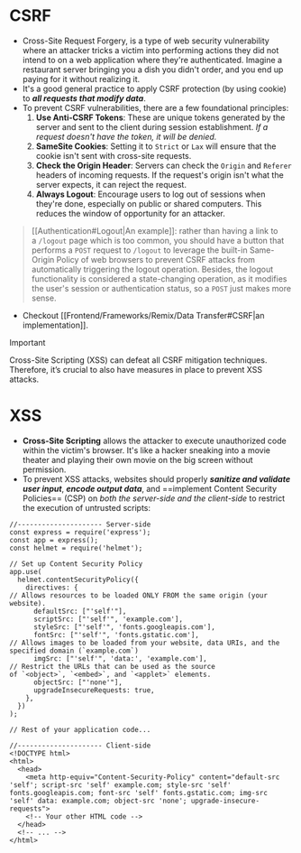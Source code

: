 # CSRF
- Cross-Site Request Forgery, is a type of web security vulnerability where an attacker tricks a victim into performing actions they did not intend to on a web application where they're authenticated. Imagine a restaurant server bringing you a dish you didn't order, and you end up paying for it without realizing it.
- It's a good general practice to apply CSRF protection (by using cookie) to ***all requests that modify data***.
- To prevent CSRF vulnerabilities, there are a few foundational principles:
	1. **Use Anti-CSRF Tokens**: These are unique tokens generated by the server and sent to the client during session establishment. *If a request doesn't have the token, it will be denied.*
	2. **SameSite Cookies**: Setting it to `Strict` or `Lax` will ensure that the cookie isn't sent with cross-site requests.
	3. **Check the Origin Header**: Servers can check the `Origin` and `Referer` headers of incoming requests. If the request's origin isn't what the server expects, it can reject the request.
	4. **Always Logout**: Encourage users to log out of sessions when they're done, especially on public or shared computers. This reduces the window of opportunity for an attacker.
> [[Authentication#Logout|An example]]: rather than having a link to a `/logout` page which is too common, you should have a button that performs a `POST` request to `/logout` to leverage the built-in Same-Origin Policy of web browsers to prevent CSRF attacks from automatically triggering the logout operation.
> Besides, the logout functionality is considered a state-changing operation, as it modifies the user's session or authentication status, so a `POST` just makes more sense.
- Checkout [[Frontend/Frameworks/Remix/Data Transfer#CSRF|an implementation]].
>[!important]
> Cross-Site Scripting (XSS) can defeat all CSRF mitigation techniques. Therefore, it’s crucial to also have measures in place to prevent XSS attacks.
# XSS
- **Cross-Site Scripting** allows the attacker to execute unauthorized code within the victim's browser. It's like a hacker sneaking into a movie theater and playing their own movie on the big screen without permission.
- To prevent XSS attacks, websites should properly ***sanitize and validate user input***, ***encode output data***, and ==implement Content Security Policies== (CSP) on *both the server-side and the client-side* to restrict the execution of untrusted scripts:
```tsx
//--------------------- Server-side
const express = require('express');
const app = express();
const helmet = require('helmet');

// Set up Content Security Policy
app.use(
  helmet.contentSecurityPolicy({
    directives: {
// Allows resources to be loaded ONLY FROM the same origin (your website).
      defaultSrc: ["'self'"],
      scriptSrc: ["'self'", 'example.com'],
      styleSrc: ["'self'", 'fonts.googleapis.com'],
      fontSrc: ["'self'", 'fonts.gstatic.com'],
// Allows images to be loaded from your website, data URIs, and the specified domain (`example.com`)
      imgSrc: ["'self'", 'data:', 'example.com'],
// Restrict the URLs that can be used as the source of `<object>`, `<embed>`, and `<applet>` elements.
      objectSrc: ["'none'"],
      upgradeInsecureRequests: true,
    },
  })
);

// Rest of your application code...

//--------------------- Client-side
<!DOCTYPE html>
<html>
  <head>
    <meta http-equiv="Content-Security-Policy" content="default-src 'self'; script-src 'self' example.com; style-src 'self' fonts.googleapis.com; font-src 'self' fonts.gstatic.com; img-src 'self' data: example.com; object-src 'none'; upgrade-insecure-requests">
    <!-- Your other HTML code -->
  </head>
  <!-- ... -->
</html>
```